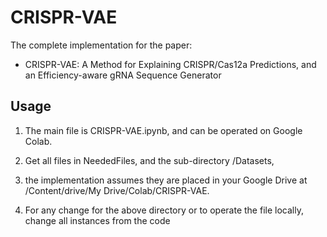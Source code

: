 # CRISPR-VAE

The complete implementation for the paper:

* CRISPR-VAE: A Method for Explaining CRISPR/Cas12a Predictions, and an Efficiency-aware gRNA Sequence Generator

## Usage
1. The main file is CRISPR-VAE.ipynb, and can be operated on Google Colab.  

3. Get all files in NeededFiles, and the sub-directory /Datasets,

5. the implementation assumes they are placed in your Google Drive at /Content/drive/My Drive/Colab/CRISPR-VAE.

7. For any change for the above directory or to operate the file locally, change all instances from the code


